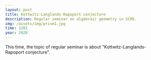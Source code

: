```yaml
---
layout: post 
title: Kottwitz-Langlands-Rapoport conjecture
description: Regular seminar on algebraic geometry in SCMS. 
img: /assets/img/prism1.jpg
time: 1201
year: 2020
---
```

This time, the topic of regular seminar is about "Kottwitz-Langlands-Rapoport conjecture".

